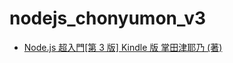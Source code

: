 # nodejs_chonyumon_v3

- [Node.js 超入門[第 3 版] Kindle 版 掌田津耶乃 (著)][1]

[1]: www.amazon.co.jp/dp/B08HRMTXHB
